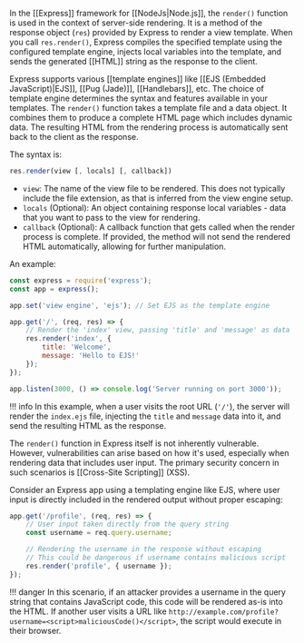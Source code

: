 In the [[Express]] framework for [[NodeJs|Node.js]], the `render()` function is used in the context of server-side rendering. It is a method of the response object (`res`) provided by Express to render a view template. When you call `res.render()`, Express compiles the specified template using the configured template engine, injects local variables into the template, and sends the generated [[HTML]] string as the response to the client.

Express supports various [[template engines]] like [[EJS (Embedded JavaScript)|EJS]], [[Pug (Jade)]], [[Handlebars]], etc. The choice of template engine determines the syntax and features available in your templates. The `render()` function takes a template file and a data object. It combines them to produce a complete HTML page which includes dynamic data. The resulting HTML from the rendering process is automatically sent back to the client as the response.

The syntax is:

```js
res.render(view [, locals] [, callback])
```

- `view`: The name of the view file to be rendered. This does not typically include the file extension, as that is inferred from the view engine setup.
- `locals` (Optional): An object containing response local variables - data that you want to pass to the view for rendering.
- `callback` (Optional): A callback function that gets called when the render process is complete. If provided, the method will not send the rendered HTML automatically, allowing for further manipulation.

An example:

```js
const express = require('express');
const app = express();

app.set('view engine', 'ejs'); // Set EJS as the template engine

app.get('/', (req, res) => {
    // Render the 'index' view, passing 'title' and 'message' as data
    res.render('index', {
        title: 'Welcome',
        message: 'Hello to EJS!'
    });
});

app.listen(3000, () => console.log('Server running on port 3000'));
```

!!! info
    In this example, when a user visits the root URL (`'/'`), the server will render the `index.ejs` file, injecting the `title` and `message` data into it, and send the resulting HTML as the response.

The `render()` function in Express itself is not inherently vulnerable. However, vulnerabilities can arise based on how it's used, especially when rendering data that includes user input. The primary security concern in such scenarios is [[Cross-Site Scripting]] (XSS).

Consider an Express app using a templating engine like EJS, where user input is directly included in the rendered output without proper escaping:

```js
app.get('/profile', (req, res) => {
    // User input taken directly from the query string
    const username = req.query.username;

    // Rendering the username in the response without escaping
    // This could be dangerous if username contains malicious script
    res.render('profile', { username });
});
```

!!! danger
    In this scenario, if an attacker provides a username in the query string that contains JavaScript code, this code will be rendered as-is into the HTML. If another user visits a URL like `http://example.com/profile?username=<script>maliciousCode()</script>`, the script would execute in their browser.

